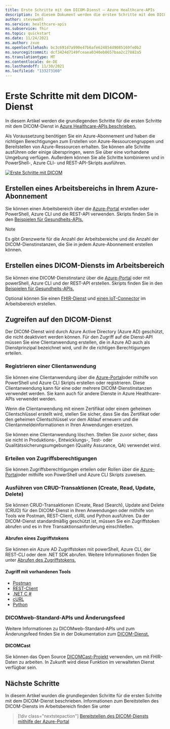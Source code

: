```yaml
---
title: Erste Schritte mit dem DICOM-Dienst – Azure Healthcare-APIs
description: In diesem Dokument werden die ersten Schritte mit dem DICOM-Dienst in Azure Healthcare-APIs beschrieben.
author: stevewohl
ms.service: healthcare-apis
ms.subservice: fhir
ms.topic: quickstart
ms.date: 11/24/2021
ms.author: zxue
ms.openlocfilehash: bc3c691d7a990e47b6afe624854d9085169fe0b2
ms.sourcegitcommit: dcf3424d7149fceaea0340eb0657baa2c27882a5
ms.translationtype: MT
ms.contentlocale: de-DE
ms.lasthandoff: 11/30/2021
ms.locfileid: "133273160"
---
```

# <a name="get-started-with-the-dicom-service"></a>Erste Schritte mit dem DICOM-Dienst

In diesem Artikel werden die grundlegenden Schritte für die ersten Schritte mit dem DICOM-Dienst in [Azure Healthcare-APIs beschrieben.](../healthcare-apis-overview.md) 

Als Voraussetzung benötigen Sie ein Azure-Abonnement und haben die richtigen Berechtigungen zum Erstellen von Azure-Ressourcengruppen und Bereitstellen von Azure-Ressourcen erhalten. Sie können alle Schritte ausführen oder einige überspringen, wenn Sie über eine vorhandene Umgebung verfügen. Außerdem können Sie alle Schritte kombinieren und in PowerShell-, Azure CLI- und REST-API-Skripts ausführen.

[![Erste Schritte mit DICOM](media/get-started-with-dicom.png)](media/get-started-with-dicom.png#lightbox)

## <a name="create-a-workspace-in-your-azure-subscription"></a>Erstellen eines Arbeitsbereichs in Ihrem Azure-Abonnement

Sie können einen Arbeitsbereich über die [Azure-Portal](../healthcare-apis-quickstart.md) erstellen oder PowerShell, Azure CLI und die REST-API verwenden. Skripts finden Sie in den [Beispielen für Gesundheits-APIs.](https://github.com/microsoft/healthcare-apis-samples/tree/main/src/scripts)

> [!NOTE]
> Es gibt Grenzwerte für die Anzahl der Arbeitsbereiche und die Anzahl der DICOM-Dienstinstanzen, die Sie in jedem Azure-Abonnement erstellen können.

## <a name="create-a-dicom-service-in-the-workspace"></a>Erstellen eines DICOM-Diensts im Arbeitsbereich

Sie können eine DICOM-Dienstinstanz über die [Azure-Portal](deploy-dicom-services-in-azure.md) oder mit powerShell, Azure CLI und der REST-API erstellen. Skripts finden Sie in den [Beispielen für Gesundheits-APIs.](https://github.com/microsoft/healthcare-apis-samples/tree/main/src/scripts)

Optional können Sie einen [FHIR-Dienst](../fhir/fhir-portal-quickstart.md) und [einen IoT-Connector](../iot/deploy-iot-connector-in-azure.md) im Arbeitsbereich erstellen.

## <a name="access-the-dicom-service"></a>Zugreifen auf den DICOM-Dienst

Der DICOM-Dienst wird durch Azure Active Directory (Azure AD) geschützt, die nicht deaktiviert werden können. Für den Zugriff auf die Dienst-API müssen Sie eine Clientanwendung erstellen, die in Azure AD auch als Dienstprinzipal bezeichnet wird, und ihr die richtigen Berechtigungen erteilen.

### <a name="register-a-client-application"></a>Registrieren einer Clientanwendung

Sie können eine Clientanwendung über die [Azure-Portal](../register-application.md)oder mithilfe von PowerShell und Azure CLI Skripts erstellen oder registrieren. Diese Clientanwendung kann für eine oder mehrere DICOM-Dienstinstanzen verwendet werden. Sie kann auch für andere Dienste in Azure Healthcare-APIs verwendet werden.

Wenn die Clientanwendung mit einem Zertifikat oder einem geheimen Clientschlüssel erstellt wird, stellen Sie sicher, dass Sie das Zertifikat oder den geheimen Clientschlüssel vor dem Ablauf erneuern und die Clientanmeldeinformationen in Ihren Anwendungen ersetzen.

Sie können eine Clientanwendung löschen. Stellen Sie zuvor sicher, dass sie nicht in Produktions-, Entwicklungs-, Test- oder Qualitätssicherungsumgebungen (Quality Assurance, QA) verwendet wird.

### <a name="grant-access-permissions"></a>Erteilen von Zugriffsberechtigungen

Sie können Zugriffsberechtigungen erteilen oder Rollen über die [Azure-Portal](../configure-azure-rbac.md)oder mithilfe von PowerShell und Azure CLI Skripts zuweisen.

### <a name="perform-create-read-update-and-delete-crud-transactions"></a>Ausführen von CRUD-Transaktionen (Create, Read, Update, Delete)

Sie können CRUD-Transaktionen (Create, Read (Search), Update and Delete (CRUD) für den DICOM-Dienst in Ihren Anwendungen oder mithilfe von Tools wie Postman, REST-Client, cURL und Python ausführen. Da der DICOM-Dienst standardmäßig geschützt ist, müssen Sie ein Zugriffstoken abrufen und es in Ihre Transaktionsanforderung einschließen.

#### <a name="get-an-access-token"></a>Abrufen eines Zugriffstokens

Sie können ein Azure AD Zugriffstoken mit powerShell, Azure CLI, der REST-CLI oder dem .NET SDK abrufen.  Weitere Informationen finden Sie unter [Abrufen des Zugriffstokens.](../get-access-token.md)

#### <a name="access-using-existing-tools"></a>Zugriff mit vorhandenen Tools

- [Postman](../use-postman.md)
- [REST-Client](../using-rest-client.md)
- [.NET C #](dicomweb-standard-apis-c-sharp.md)
- [cURL](dicomweb-standard-apis-curl.md)
- [Python](dicomweb-standard-apis-python.md)

### <a name="dicomweb-standard-apis-and-change-feed"></a>DICOMweb-Standard-APIs und Änderungsfeed

Weitere Informationen zu DICOMweb-Standard-APIs und zum Änderungsfeed finden Sie in der Dokumentation zum [DICOM-Dienst.](dicom-services-overview.md)

#### <a name="dicomcast"></a>DICOMCast

Sie können das Open Source [DICOMCast-Projekt](https://github.com/microsoft/dicom-server/tree/main/converter/dicom-cast) verwenden, um mit FHIR-Daten zu arbeiten. In Zukunft wird diese Funktion im verwalteten Dienst verfügbar sein.

## <a name="next-steps"></a>Nächste Schritte

In diesem Artikel wurden die grundlegenden Schritte für die ersten Schritte mit dem DICOM-Dienst beschrieben. Informationen zum Bereitstellen des DICOM-Diensts im Arbeitsbereich finden Sie unter

>[!div class="nextstepaction"]
>[Bereitstellen des DICOM-Diensts mithilfe der Azure-Portal](deploy-dicom-services-in-azure.md)